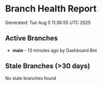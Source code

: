 # Branch Health Report
Generated: Tue Aug  5 11:36:55 UTC 2025

## Active Branches
- **main** - 13 minutes ago by Dashboard Bot

## Stale Branches (>30 days)
No stale branches found
